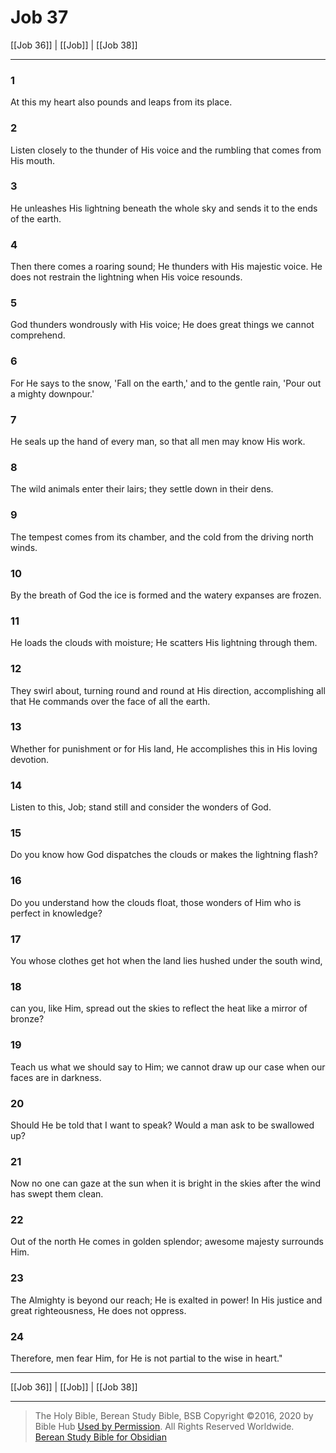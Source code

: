 # Job 37

[[Job 36]] | [[Job]] | [[Job 38]]

---

### 1
At this my heart also pounds and leaps from its place.

### 2
Listen closely to the thunder of His voice and the rumbling that comes from His mouth.

### 3
He unleashes His lightning beneath the whole sky and sends it to the ends of the earth.

### 4
Then there comes a roaring sound; He thunders with His majestic voice. He does not restrain the lightning when His voice resounds.

### 5
God thunders wondrously with His voice; He does great things we cannot comprehend.

### 6
For He says to the snow, 'Fall on the earth,' and to the gentle rain, 'Pour out a mighty downpour.'

### 7
He seals up the hand of every man, so that all men may know His work.

### 8
The wild animals enter their lairs; they settle down in their dens.

### 9
The tempest comes from its chamber, and the cold from the driving north winds.

### 10
By the breath of God the ice is formed and the watery expanses are frozen.

### 11
He loads the clouds with moisture; He scatters His lightning through them.

### 12
They swirl about, turning round and round at His direction, accomplishing all that He commands over the face of all the earth.

### 13
Whether for punishment or for His land, He accomplishes this in His loving devotion.

### 14
Listen to this, Job; stand still and consider the wonders of God.

### 15
Do you know how God dispatches the clouds or makes the lightning flash?

### 16
Do you understand how the clouds float, those wonders of Him who is perfect in knowledge?

### 17
You whose clothes get hot when the land lies hushed under the south wind,

### 18
can you, like Him, spread out the skies to reflect the heat like a mirror of bronze?

### 19
Teach us what we should say to Him; we cannot draw up our case when our faces are in darkness.

### 20
Should He be told that I want to speak? Would a man ask to be swallowed up?

### 21
Now no one can gaze at the sun when it is bright in the skies after the wind has swept them clean.

### 22
Out of the north He comes in golden splendor; awesome majesty surrounds Him.

### 23
The Almighty is beyond our reach; He is exalted in power! In His justice and great righteousness, He does not oppress.

### 24
Therefore, men fear Him, for He is not partial to the wise in heart."

---

[[Job 36]] | [[Job]] | [[Job 38]]

---

> The Holy Bible, Berean Study Bible, BSB
> Copyright &copy;2016, 2020 by Bible Hub
> [Used by Permission](https://berean.bible/terms.htm). All Rights Reserved Worldwide.
> [Berean Study Bible for Obsidian](https://github.com/gapmiss/berean-study-bible-for-obsidian)</small>

